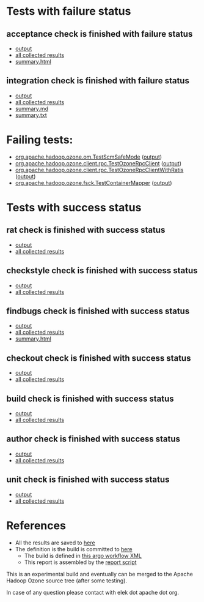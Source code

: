 # Tests with failure status

## acceptance check is finished with failure status

   * [output](https://raw.githubusercontent.com/elek/ozone-ci-03/master/pr/pr-hdds-2375-9kj6l/acceptance/output.log)
   * [all collected results](https://github.com/elek/ozone-ci-03/tree/master/pr/pr-hdds-2375-9kj6l/acceptance)
   * [summary.html](https://elek.github.io/ozone-ci-03/pr/pr-hdds-2375-9kj6l/acceptance/summary.html)


## integration check is finished with failure status

   * [output](https://raw.githubusercontent.com/elek/ozone-ci-03/master/pr/pr-hdds-2375-9kj6l/integration/output.log)
   * [all collected results](https://github.com/elek/ozone-ci-03/tree/master/pr/pr-hdds-2375-9kj6l/integration)
   * [summary.md](https://github.com/elek/ozone-ci-03/tree/master/pr/pr-hdds-2375-9kj6l/integration/summary.md)
   * [summary.txt](https://github.com/elek/ozone-ci-03/tree/master/pr/pr-hdds-2375-9kj6l/integration/summary.txt)

# Failing tests: 

 * [org.apache.hadoop.ozone.om.TestScmSafeMode](hadoop-ozone/integration-test/org.apache.hadoop.ozone.om.TestScmSafeMode.txt) ([output](hadoop-ozone/integration-test/org.apache.hadoop.ozone.om.TestScmSafeMode-output.txt))
 * [org.apache.hadoop.ozone.client.rpc.TestOzoneRpcClient](hadoop-ozone/integration-test/org.apache.hadoop.ozone.client.rpc.TestOzoneRpcClient.txt) ([output](hadoop-ozone/integration-test/org.apache.hadoop.ozone.client.rpc.TestOzoneRpcClient-output.txt))
 * [org.apache.hadoop.ozone.client.rpc.TestOzoneRpcClientWithRatis](hadoop-ozone/integration-test/org.apache.hadoop.ozone.client.rpc.TestOzoneRpcClientWithRatis.txt) ([output](hadoop-ozone/integration-test/org.apache.hadoop.ozone.client.rpc.TestOzoneRpcClientWithRatis-output.txt))
 * [org.apache.hadoop.ozone.fsck.TestContainerMapper](hadoop-ozone/tools/org.apache.hadoop.ozone.fsck.TestContainerMapper.txt) ([output](hadoop-ozone/tools/org.apache.hadoop.ozone.fsck.TestContainerMapper-output.txt))


# Tests with success status

## rat check is finished with success status

   * [output](https://raw.githubusercontent.com/elek/ozone-ci-03/master/pr/pr-hdds-2375-9kj6l/rat/output.log)
   * [all collected results](https://github.com/elek/ozone-ci-03/tree/master/pr/pr-hdds-2375-9kj6l/rat)


## checkstyle check is finished with success status

   * [output](https://raw.githubusercontent.com/elek/ozone-ci-03/master/pr/pr-hdds-2375-9kj6l/checkstyle/output.log)
   * [all collected results](https://github.com/elek/ozone-ci-03/tree/master/pr/pr-hdds-2375-9kj6l/checkstyle)


## findbugs check is finished with success status

   * [output](https://raw.githubusercontent.com/elek/ozone-ci-03/master/pr/pr-hdds-2375-9kj6l/findbugs/output.log)
   * [all collected results](https://github.com/elek/ozone-ci-03/tree/master/pr/pr-hdds-2375-9kj6l/findbugs)
   * [summary.html](https://elek.github.io/ozone-ci-03/pr/pr-hdds-2375-9kj6l/findbugs/summary.html)


## checkout check is finished with success status

   * [output](https://raw.githubusercontent.com/elek/ozone-ci-03/master/pr/pr-hdds-2375-9kj6l/checkout/output.log)
   * [all collected results](https://github.com/elek/ozone-ci-03/tree/master/pr/pr-hdds-2375-9kj6l/checkout)


## build check is finished with success status

   * [output](https://raw.githubusercontent.com/elek/ozone-ci-03/master/pr/pr-hdds-2375-9kj6l/build/output.log)
   * [all collected results](https://github.com/elek/ozone-ci-03/tree/master/pr/pr-hdds-2375-9kj6l/build)


## author check is finished with success status

   * [output](https://raw.githubusercontent.com/elek/ozone-ci-03/master/pr/pr-hdds-2375-9kj6l/author/output.log)
   * [all collected results](https://github.com/elek/ozone-ci-03/tree/master/pr/pr-hdds-2375-9kj6l/author)


## unit check is finished with success status

   * [output](https://raw.githubusercontent.com/elek/ozone-ci-03/master/pr/pr-hdds-2375-9kj6l/unit/output.log)
   * [all collected results](https://github.com/elek/ozone-ci-03/tree/master/pr/pr-hdds-2375-9kj6l/unit)




# References

 * All the results are saved to [here](https://github.com/elek/ozone-ci-03/tree/master/pr/pr-hdds-2375-9kj6l/)
 * The definition is the build is committed to [here](https://github.com/elek/argo-ozone)
    * The build is defined in [this argo workflow XML](https://github.com/elek/argo-ozone/blob/master/ozone-build.yaml)
    * This report is assembled by the [report script](https://github.com/elek/argo-ozone/blob/master/scripts/report.sh)

This is an experimental build and eventually can be merged to the Apache Hadoop Ozone source tree (after some testing).

In case of any question please contact with elek dot apache dot org.
